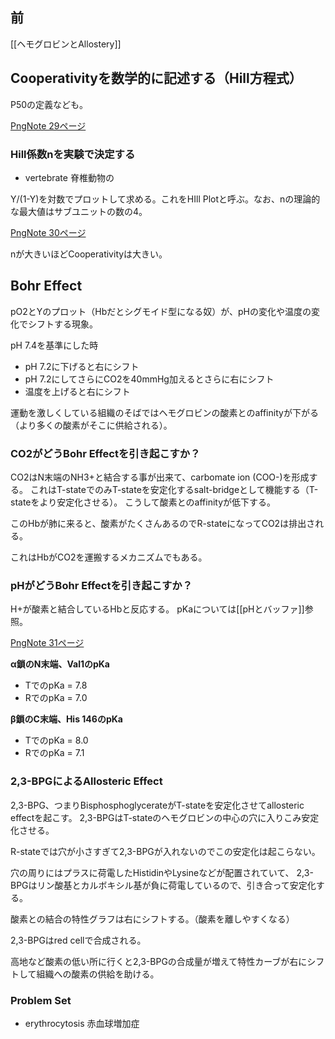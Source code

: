 ## 前

[[ヘモグロビンとAllostery]]

## Cooperativityを数学的に記述する（Hill方程式）

P50の定義なども。

[PngNote 29ページ](https://karino2.github.io/ImageGallery/Biochemistry705x.html#lg=1&slide=28)

### Hill係数nを実験で決定する

- vertebrate 脊椎動物の

Y/(1-Y)を対数でプロットして求める。これをHIll Plotと呼ぶ。なお、nの理論的な最大値はサブユニットの数の4。

[PngNote 30ページ](https://karino2.github.io/ImageGallery/Biochemistry705x.html#lg=1&slide=29)

nが大きいほどCooperativityは大きい。

## Bohr Effect

pO2とYのプロット（Hbだとシグモイド型になる奴）が、pHの変化や温度の変化でシフトする現象。

pH 7.4を基準にした時

- pH 7.2に下げると右にシフト
- pH 7.2にしてさらにCO2を40mmHg加えるとさらに右にシフト
- 温度を上げると右にシフト

運動を激しくしている組織のそばではヘモグロビンの酸素とのaffinityが下がる（より多くの酸素がそこに供給される）。

### CO2がどうBohr Effectを引き起こすか？

CO2はN末端のNH3+と結合する事が出来て、carbomate ion (COO-)を形成する。
これはT-stateでのみT-stateを安定化するsalt-bridgeとして機能する（T-stateをより安定化させる）。
こうして酸素とのaffinityが低下する。

このHbが肺に来ると、酸素がたくさんあるのでR-stateになってCO2は排出される。

これはHbがCO2を運搬するメカニズムでもある。

### pHがどうBohr Effectを引き起こすか？

H+が酸素と結合しているHbと反応する。
pKaについては[[pHとバッファ]]参照。

[PngNote 31ページ](https://karino2.github.io/ImageGallery/Biochemistry705x.html#lg=1&slide=30)

**α鎖のN末端、Val1のpKa**

- TでのpKa = 7.8
- RでのpKa = 7.0

**β鎖のC末端、His 146のpKa**

- TでのpKa = 8.0
- RでのpKa = 7.1

### 2,3-BPGによるAllosteric Effect

2,3-BPG、つまりBisphosphoglycerateがT-stateを安定化させてallosteric effectを起こす。
2,3-BPGはT-stateのヘモグロビンの中心の穴に入りこみ安定化させる。

R-stateでは穴が小さすぎて2,3-BPGが入れないのでこの安定化は起こらない。

穴の周りにはプラスに荷電したHistidinやLysineなどが配置されていて、
2,3-BPGはリン酸基とカルボキシル基が負に荷電しているので、引き合って安定化する。

酸素との結合の特性グラフは右にシフトする。（酸素を離しやすくなる）

2,3-BPGはred cellで合成される。

高地など酸素の低い所に行くと2,3-BPGの合成量が増えて特性カーブが右にシフトして組織への酸素の供給を助ける。

### Problem Set

- erythrocytosis 赤血球増加症